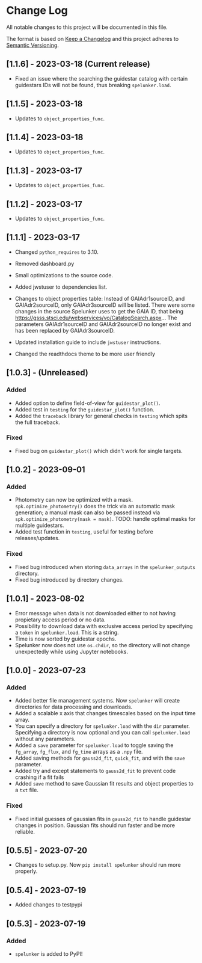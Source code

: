 # Change Log

All notable changes to this project will be documented in this file.

The format is based on [Keep a Changelog](http://keepachangelog.com/)
and this project adheres to [Semantic Versioning](http://semver.org/).

## [1.1.6] - 2023-03-18 (Current release)

- Fixed an issue where the searching the guidestar catalog with certain guidestars IDs will not be found, thus breaking `spelunker.load`. 

## [1.1.5] - 2023-03-18

- Updates to `object_properties_func`.

## [1.1.4] - 2023-03-18

- Updates to `object_properties_func`.

## [1.1.3] - 2023-03-17

- Updates to `object_properties_func`.

## [1.1.2] - 2023-03-17 

- Updates to `object_properties_func`.

## [1.1.1] - 2023-03-17 
- Changed `python_requires` to 3.10.
- Removed dashboard.py
- Small optimizations to the source code.
- Added jwstuser to dependencies list.
- Changes to object properties table: Instead of GAIAdr1sourceID, and GAIAdr2sourceID, only GAIAdr3sourceID will be listed. There were some changes in the source Spelunker uses to get the GAIA ID, that being https://gsss.stsci.edu/webservices/vo/CatalogSearch.aspx... The parameters GAIAdr1sourceID and GAIAdr2sourceID no longer exist and has been replaced by GAIAdr3sourceID. 

- Updated installation guide to include `jwstuser` instructions.
- Changed the readthdocs theme to be more user friendly


## [1.0.3] - (Unreleased)
### Added
- Added option to define field-of-view for `guidestar_plot()`.
- Added test in `testing` for the `guidestar_plot()` function.
- Added the `traceback` library for general checks in `testing` which spits the full traceback.

### Fixed
- Fixed bug on `guidestar_plot()` which didn't work for single targets.

## [1.0.2] - 2023-09-01 
### Added
- Photometry can now be optimized with a mask. `spk.optimize_photometry()` does the trick via an automatic mask generation; 
  a manual mask can also be passed instead via `spk.optimize_photometry(mask = mask)`. TODO: handle optimal masks for 
  multiple guidestars.
- Added test function in `testing`, useful for testing before releases/updates. 

### Fixed
- Fixed bug introduced when storing `data_arrays` in the `spelunker_outputs` directory.
- Fixed bug introduced by directory changes.

## [1.0.1] - 2023-08-02 
- Error message when data is not downloaded either to not having propietary access period or no data.
- Possibility to download data with exclusive access period by specifying a `token` in `spelunker.load`. This is a string.
- Time is now sorted by guidestar epochs.
- Spelunker now does not use `os.chdir`, so the directory will not change unexpectedly while using Jupyter notebooks.

## [1.0.0] - 2023-07-23
### Added

- Added better file management systems. Now `spelunker` will create directories for data processing and downloads.
- Added a scalable x axis that changes timescales based on the input time array.
- You can specify a directory for `spelunker.load` with the `dir` parameter. Specifying a directory is now optional and you can call `spelunker.load` without any parameters.
- Added a `save` parameter for `spelunker.load` to toggle saving the `fg_array`, `fg_flux`, and `fg_time` arrays as a `.npy` file.
- Added saving methods for `gauss2d_fit`, `quick_fit`, and  with the `save` parameter.
- Added try and except statements to `gauss2d_fit` to prevent code crashing if a fit fails
- Added `save` method to save Gaussian fit results and object properties to a `txt` file.

### Fixed
- Fixed initial guesses of gaussian fits in `gauss2d_fit` to handle guidestar changes in position. Gaussian fits should run faster and be more reliable.


## [0.5.5] - 2023-07-20

- Changes to setup.py. Now `pip install spelunker` should run more properly.

## [0.5.4] - 2023-07-19

- Added changes to testpypi

## [0.5.3] - 2023-07-19

### Added

- `spelunker` is added to PyPI!

